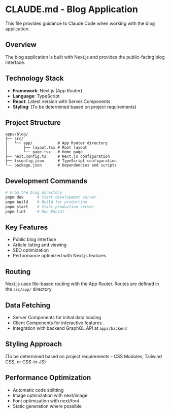 # CLAUDE.md - Blog Application

This file provides guidance to Claude Code when working with the blog application.

## Overview

The blog application is built with Next.js and provides the public-facing blog interface.

## Technology Stack

- **Framework**: Next.js (App Router)
- **Language**: TypeScript
- **React**: Latest version with Server Components
- **Styling**: (To be determined based on project requirements)

## Project Structure

```
apps/blog/
├── src/
│   └── app/           # App Router directory
│       ├── layout.tsx # Root layout
│       └── page.tsx   # Home page
├── next.config.ts     # Next.js configuration
├── tsconfig.json      # TypeScript configuration
└── package.json       # Dependencies and scripts
```

## Development Commands

```bash
# From the blog directory
pnpm dev      # Start development server
pnpm build    # Build for production
pnpm start    # Start production server
pnpm lint     # Run ESLint
```

## Key Features

- Public blog interface
- Article listing and viewing
- SEO optimization
- Performance optimized with Next.js features

## Routing

Next.js uses file-based routing with the App Router. Routes are defined in the `src/app/` directory.

## Data Fetching

- Server Components for initial data loading
- Client Components for interactive features
- Integration with backend GraphQL API at `apps/backend`

## Styling Approach

(To be determined based on project requirements - CSS Modules, Tailwind CSS, or CSS-in-JS)

## Performance Optimization

- Automatic code splitting
- Image optimization with next/image
- Font optimization with next/font
- Static generation where possible

